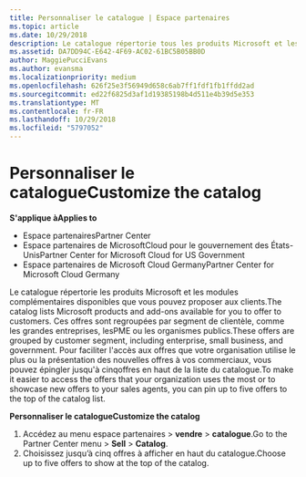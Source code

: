 ```yaml
---
title: Personnaliser le catalogue | Espace partenaires
ms.topic: article
ms.date: 10/29/2018
description: Le catalogue répertorie tous les produits Microsoft et les modules complémentaires disponibles à la vente pour les partenaires.
ms.assetid: DA7DD94C-E642-4F69-AC02-61BC5B05BB0D
author: MaggiePucciEvans
ms.author: evansma
ms.localizationpriority: medium
ms.openlocfilehash: 626f25e3f56949d658c6ab7ff1fdf1fb1ffdd2ad
ms.sourcegitcommit: ed22f6825d3af1d19385198b4d511e4b39d5e353
ms.translationtype: MT
ms.contentlocale: fr-FR
ms.lasthandoff: 10/29/2018
ms.locfileid: "5797052"
---
```

# <a name="customize-the-catalog"></a><span data-ttu-id="11d95-103">Personnaliser le catalogue</span><span class="sxs-lookup"><span data-stu-id="11d95-103">Customize the catalog</span></span>

**<span data-ttu-id="11d95-104">S'applique à</span><span class="sxs-lookup"><span data-stu-id="11d95-104">Applies to</span></span>**

-  <span data-ttu-id="11d95-105">Espace partenaires</span><span class="sxs-lookup"><span data-stu-id="11d95-105">Partner Center</span></span>
-  <span data-ttu-id="11d95-106">Espace partenaires de MicrosoftCloud pour le gouvernement des États-Unis</span><span class="sxs-lookup"><span data-stu-id="11d95-106">Partner Center for Microsoft Cloud for US Government</span></span>
-  <span data-ttu-id="11d95-107">Espace partenaires de Microsoft Cloud Germany</span><span class="sxs-lookup"><span data-stu-id="11d95-107">Partner Center for Microsoft Cloud Germany</span></span>

<span data-ttu-id="11d95-108">Le catalogue répertorie les produits Microsoft et les modules complémentaires disponibles que vous pouvez proposer aux clients.</span><span class="sxs-lookup"><span data-stu-id="11d95-108">The catalog lists Microsoft products and add-ons available for you to offer to customers.</span></span> <span data-ttu-id="11d95-109">Ces offres sont regroupées par segment de clientèle, comme les grandes entreprises, lesPME ou les organismes publics.</span><span class="sxs-lookup"><span data-stu-id="11d95-109">These offers are grouped by customer segment, including enterprise, small business, and government.</span></span> <span data-ttu-id="11d95-110">Pour faciliter l'accès aux offres que votre organisation utilise le plus ou la présentation des nouvelles offres à vos commerciaux, vous pouvez épingler jusqu'à cinqoffres en haut de la liste du catalogue.</span><span class="sxs-lookup"><span data-stu-id="11d95-110">To make it easier to access the offers that your organization uses the most or to showcase new offers to your sales agents, you can pin up to five offers to the top of the catalog list.</span></span>

**<span data-ttu-id="11d95-111">Personnaliser le catalogue</span><span class="sxs-lookup"><span data-stu-id="11d95-111">Customize the catalog</span></span>**

1.  <span data-ttu-id="11d95-112">Accédez au menu espace partenaires &gt; **vendre** &gt; **catalogue**.</span><span class="sxs-lookup"><span data-stu-id="11d95-112">Go to the Partner Center menu &gt; **Sell** &gt; **Catalog**.</span></span>
2.  <span data-ttu-id="11d95-113">Choisissez jusqu’à cinq&nbsp;offres à afficher en haut du catalogue.</span><span class="sxs-lookup"><span data-stu-id="11d95-113">Choose up to five offers to show at the top of the catalog.</span></span>

 

 



